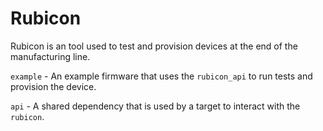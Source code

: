 # Rubicon

Rubicon is an tool used to test and provision devices at the end of the
manufacturing line.

`example` - An example firmware that uses the `rubicon_api` to run
tests and provision the device.

`api` - A shared dependency that is used by a target to
interact with the `rubicon`.

